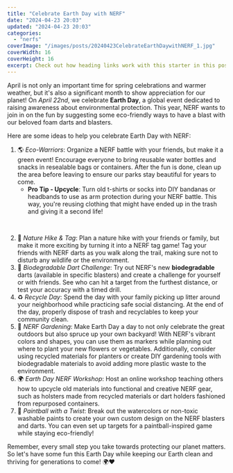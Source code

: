 ```yaml
---
title: "Celebrate Earth Day with NERF"
date: "2024-04-23 20:03"
updated: "2024-04-23 20:03"
categories:
  - "nerfs"
coverImage: "/images/posts/20240423CelebrateEarthDaywithNERF_1.jpg"
coverWidth: 16
coverHeight: 16
excerpt: Check out how heading links work with this starter in this post.
---
```


<script>
  import { base } from '$app/paths';
</script>


April is not only an important time for spring celebrations and warmer weather, but it's also a significant month to show appreciation for our planet! On *April 22nd*, we celebrate **Earth Day**, a global event dedicated to raising awareness about environmental protection. This year, NERF wants to join in on the fun by suggesting some eco-friendly ways to have a blast with our beloved foam darts and blasters.

Here are some ideas to help you celebrate Earth Day with NERF:

1. 🌎 *Eco-Warriors*: Organize a NERF battle with your friends, but make it a green event! Encourage everyone to bring reusable water bottles and snacks in resealable bags or containers. After the fun is done, clean up the area before leaving to ensure our parks stay beautiful for years to come.
    + **Pro Tip - Upcycle**: Turn old t-shirts or socks into DIY bandanas or headbands to use as arm protection during your NERF battle. This way, you're reusing clothing that might have ended up in the trash and giving it a second life!

<img class="inline object-contain w-full my-4" src="{base}/images/posts/20240423CelebrateEarthDaywithNERF_2.jpg" alt="" style="aspect-ratio: 16 / 16;" width="16" height="16">

2. 🌲 *Nature Hike & Tag*: Plan a nature hike with your friends or family, but make it more exciting by turning it into a NERF tag game! Tag your friends with NERF darts as you walk along the trail, making sure not to disturb any wildlife or the environment.
3. 💚 *Biodegradable Dart Challenge*: Try out NERF's new **biodegradable** darts (available in specific blasters) and create a challenge for yourself or with friends. See who can hit a target from the furthest distance, or test your accuracy with a timed drill.
4. ♻️ *Recycle Day*: Spend the day with your family picking up litter around your neighborhood while practicing safe social distancing. At the end of the day, properly dispose of trash and recyclables to keep your community clean.
5. 🌿 *NERF Gardening*: Make Earth Day a day to not only celebrate the great outdoors but also spruce up your own backyard! With NERF's vibrant colors and shapes, you can use them as markers while planning out where to plant your new flowers or vegetables. Additionally, consider using recycled materials for planters or create DIY gardening tools with biodegradable materials to avoid adding more plastic waste to the environment.
6. 🌍 *Earth Day NERF Workshop*: Host an online workshop teaching others how to upcycle old materials into functional and creative NERF gear, such as holsters made from recycled materials or dart holders fashioned from repurposed containers.
7. 🎨 *Paintball with a Twist*: Break out the watercolors or non-toxic washable paints to create your own custom design on the NERF blasters and darts. You can even set up targets for a paintball-inspired game while staying eco-friendly!

Remember, every small step you take towards protecting our planet matters. So let's have some fun this Earth Day while keeping our Earth clean and thriving for generations to come! 🌍️❤️